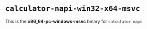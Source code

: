 # `calculator-napi-win32-x64-msvc`

This is the **x86_64-pc-windows-msvc** binary for `calculator-napi`
